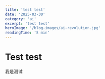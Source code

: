 ```yaml
---
title: 'test test'
date: '2025-03-30'
category: 'ai'
excerpt: 'test test'
heroImage: '/blog-images/ai-revolution.jpg'
readingTime: '8 min'
---
```

# Test test
我是测试